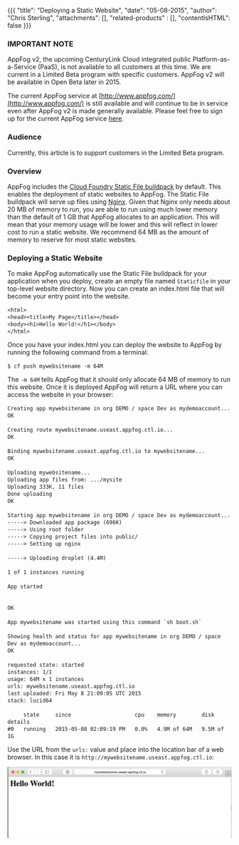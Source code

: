 {{{
  "title": "Deploying a Static Website",
  "date": "05-08-2015",
  "author": "Chris Sterling",
  "attachments": [],
  "related-products" : [],
  "contentIsHTML": false
}}}

### IMPORTANT NOTE

AppFog v2, the upcoming CenturyLink Cloud integrated public Platform-as-a-Service (PaaS), is not available to all customers at this time. We are current in a Limited Beta program with specific customers. AppFog v2 will be available in Open Beta later in 2015.

The current AppFog service at [http://www.appfog.com/](http://www.appfog.com/) is still available and will continue to be in service even after AppFog v2 is made generally available. Please feel free to sign up for the current AppFog service [here](https://console.appfog.com/signup).

### Audience

Currently, this article is to support customers in the Limited Beta program.

### Overview

AppFog includes the [Cloud Foundry Static File buildpack](https://github.com/cloudfoundry/staticfile-buildpack) by default. This enables the deployment of static websites to AppFog. The Static File buildpack will serve up files using [Nginx](http://nginx.com/). Given that Nginx only needs about 20 MB of memory to run, you are able to run using much lower memory than the default of 1 GB that AppFog allocates to an application. This will mean that your memory usage will be lower and this will reflect in lower cost to run a static website. We recommend 64 MB as the amount of memory to reserve for most static websites.

### Deploying a Static Website

To make AppFog automatically use the Static File buildpack for your application when you deploy, create an empty file named `Staticfile` in your top-level website directory. Now you can create an index.html file that will become your entry point into the website.

```
<html>
<head><title>My Page</title></head>
<body><h1>Hello World!</h1></body>
</html>
```

Once you have your index.html you can deploy the website to AppFog by running the following command from a terminal:

```
$ cf push mywebsitename -m 64M
```

The `-m 64M` tells AppFog that it should only allocate 64 MB of memory to run this website. Once it is deployed AppFog will return a URL where you can access the website in your browser:

```
Creating app mywebsitename in org DEMO / space Dev as mydemoaccount...
OK

Creating route mywebsitename.useast.appfog.ctl.io...
OK

Binding mywebsitename.useast.appfog.ctl.io to mywebsitename...
OK

Uploading mywebsitename...
Uploading app files from: .../mysite
Uploading 333K, 11 files
Done uploading               
OK

Starting app mywebsitename in org DEMO / space Dev as mydemoaccount...
-----> Downloaded app package (696K)
-----> Using root folder
-----> Copying project files into public/
-----> Setting up nginx

-----> Uploading droplet (4.4M)

1 of 1 instances running

App started


OK

App mywebsitename was started using this command `sh boot.sh`

Showing health and status for app mywebsitename in org DEMO / space Dev as mydemoaccount...
OK

requested state: started
instances: 1/1
usage: 64M x 1 instances
urls: mywebsitename.useast.appfog.ctl.io
last uploaded: Fri May 8 21:09:05 UTC 2015
stack: lucid64

     state     since                    cpu    memory        disk         details   
#0   running   2015-05-08 02:09:19 PM   0.0%   4.9M of 64M   9.5M of 1G      
```

Use the URL from the `urls:` value and place into the location bar of a web browser. In this case it is `http://mywebsitename.useast.appfog.ctl.io`:

![AppFog Website in Browser](../images/appfog-website-browser.png)
